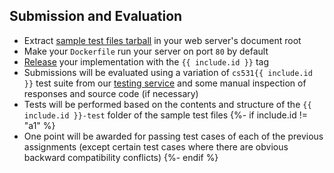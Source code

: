 ## Submission and Evaluation

* Extract [sample test files tarball](https://raw.githubusercontent.com/ibnesayeed/webserver-tester/master/sample/cs531-test-files.tar.gz) in your web server's document root
* Make your `Dockerfile` run your server on port `80` by default
* [Release](https://help.github.com/en/articles/creating-releases) your implementation with the `{{ include.id }}` tag
* Submissions will be evaluated using a variation of `cs531{{ include.id }}` test suite from our [testing service](https://cs531.cs.odu.edu/) and some manual inspection of responses and source code (if necessary)
* Tests will be performed based on the contents and structure of the `{{ include.id }}-test` folder of the sample test files
{%- if include.id != "a1" %}
* One point will be awarded for passing test cases of each of the previous assignments (except certain test cases where there are obvious backward compatibility conflicts)
{%- endif %}
